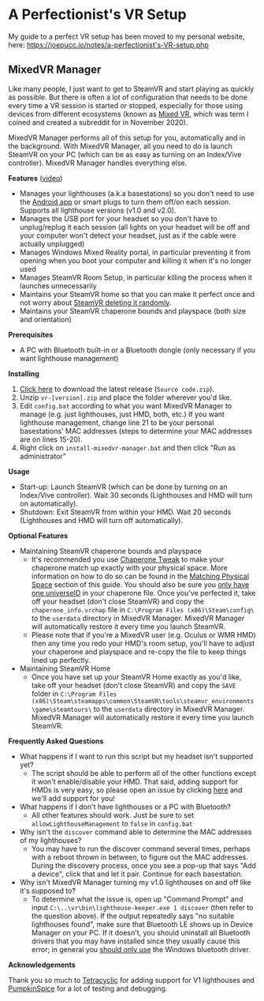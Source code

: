 # A Perfectionist's VR Setup
My guide to a perfect VR setup has been moved to my personal website, here: https://joepucc.io/notes/a-perfectionist's-VR-setup.php

## MixedVR Manager

Like many people, I just want to get to SteamVR and start playing as quickly as possible. But there is often a lot of configuration that needs to be done every time a VR session is started or stopped, especially for those using devices from different ecosystems (known as [Mixed VR](https://www.reddit.com/r/MixedVR/), which was term I coined and created a subreddit for in November 2020).

MixedVR Manager performs all of this setup for you, automatically and in the background. With MixedVR Manager, all you need to do is launch SteamVR on your PC (which can be as easy as turning on an Index/Vive controller). MixedVR Manager handles everything else. 

**Features** ([video](https://www.youtube.com/watch?v=8j3yd5B9If0))
* Manages your lighthouses (a.k.a basestations) so you don't need to use the [Android app](https://play.google.com/store/apps/details?id=com.jeroen1602.lighthouse_pm&hl=en_US&gl=US) or smart plugs to turn them off/on each session. Supports all lighthouse versions (v1.0 and v2.0).
* Manages the USB port for your headset so you don't have to unplug/replug it each session (all lights on your headset will be off and your computer won't detect your headset, just as if the cable were actually unplugged)
* Manages Windows Mixed Reality portal, in particular preventing it from opening when you boot your computer and killing it when it's no longer used
* Manages SteamVR Room Setup, in particular killing the process when it launches unnecessarily
* Maintains your SteamVR home so that you can make it perfect once and not worry about [SteamVR deleting it randomly](https://www.reddit.com/r/Vive/comments/6crmf0/steam_vr_home_keeps_resetting_to_default/). 
* Maintains your SteamVR chaperone bounds and playspace (both size and orientation)

**Prerequisites**
* A PC with Bluetooth built-in or a Bluetooth dongle (only necessary if you want lighthouse management)

**Installing**
1) [Click here](https://github.com/monstermac77/vr/releases/latest) to download the latest release (`Source code.zip`).
2) Unzip `vr-[version].zip` and place the folder wherever you'd like. 
3) Edit `config.bat` according to what you want MixedVR Manager to manage (e.g. just lighthouses, just HMD, both, etc.) If you want lighthouse management, change line 21 to be your personal basestations' MAC addresses (steps to determine your MAC addresses are on lines 15-20).
4) Right click on `install-mixedvr-manager.bat` and then click "Run as administrator"

**Usage**
* Start-up: Launch SteamVR (which can be done by turning on an Index/Vive controller). Wait 30 seconds (Lighthouses and HMD will turn on automatically).
* Shutdown: Exit SteamVR from within your HMD. Wait 20 seconds (Lighthouses and HMD will turn off automatically).

**Optional Features**
* Maintaining SteamVR chaperone bounds and playspace
  * It's recommended you use [Chaperone Tweak](https://github.com/Xavr0k/ChaperoneTweak) to make your chaperone match up exactly with your physical space. More information on how to do so can be found in the [Matching Physical Space](#matching-physical-space) section of this guide. You should also be sure you [only have one universeID](https://www.reddit.com/r/MixedVR/comments/kr5zgw/new_issue_g2index_controllers_started_today/gia0bwb/?utm_source=reddit&utm_medium=web2x&context=3) in your chaperone file. Once you've perfected it, take off your headset (don't close SteamVR) and copy the `chaperone_info.vrchap` file in `C:\Program Files (x86)\Steam\config\` to the `userdata` directory in MixedVR Manager. MixedVR Manager will automatically restore it every time you launch SteamVR. 
  * Please note that if you're a MixedVR user (e.g. Oculus or WMR HMD) then any time you redo your HMD's room setup, you'll have to adjust your chaperone and playspace and re-copy the file to keep things lined up perfectly.
* Maintaining SteamVR Home
  * Once you have set up your SteamVR Home exactly as you'd like, take off your headset (don't close SteamVR) and copy the `SAVE` folder in `C:\Program Files (x86)\Steam\steamapps\common\SteamVR\tools\steamvr_environments\game\steamtours\` to the `userdata` directory in MixedVR Manager. MixedVR Manager will automatically restore it every time you launch SteamVR. 

**Frequently Asked Questions**
* What happens if I want to run this script but my headset isn't supported yet?
  * The script should be able to perform all of the other functions except it won't enable/disable your HMD. That said, adding support for HMDs is very easy, so please open an issue by clicking [here](https://github.com/monstermac77/vr/issues/new) and we'll add support for you!
* What happens if I don't have lighthouses or a PC with Bluetooth? 
  * All other features should work. Just be sure to set `allowLighthouseManagement` to `false` in `config.bat`
* Why isn't the `discover` command able to determine the MAC addresses of my lighthouses? 
  * You may have to run the discover command several times, perhaps with a reboot thrown in between, to figure out the MAC addresses. During the discovery process, once you see a pop-up that says "Add a device", click that and let it pair. Continue for each basestation.
* Why isn't MixedVR Manager turning my v1.0 lighthouses on and off like it's supposed to? 
  * To determine what the issue is, open up "Command Prompt" and input `C:\..\vr\bin\lighthouse-keeper.exe 1 discover` (then refer to the question above). If the output repeatedly says "no suitable lighthouses found", make sure that Bluetooth LE shows up in Device Manager on your PC. If it doesn't, you should uninstall all Bluetooth drivers that you may have installed since they usually cause this error; in general you [should only use](https://www.reddit.com/r/windows/comments/7zqktf/need_help_with_bluetooth/duqlnrz/) the Windows bluetooth driver. 
  

**Acknowledgements**

Thank you so much to [Tetracyclic](https://www.reddit.com/user/Tetracyclic) for adding support for V1 lighthouses and [PumpkinSpice](https://www.reddit.com/user/PumkinSpiceTrukNuts) for a lot of testing and debugging.
